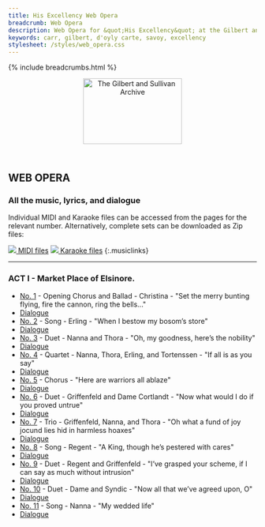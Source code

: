 ```yaml
---
title: His Excellency Web Opera
breadcrumb: Web Opera
description: Web Opera for &quot;His Excellency&quot; at the Gilbert and Sullivan Archive
keywords: carr, gilbert, d'oyly carte, savoy, excellency
stylesheet: /styles/web_opera.css
---
```


{% include breadcrumbs.html %}
<header>
    <a href="../../index.html"><img src="https://gsarchive.net/layout/images/logo3sm.jpg" alt="The Gilbert and Sullivan Archive" width="200" height="133" border="0"></a>
    <div class=titlecard style="background-color: #515056; background-image: url(../graphics/title.gif)" title="His Excellency"></div>
</header>

## WEB OPERA

### All the music, lyrics, and dialogue

Individual MIDI and Karaoke files can be accessed from the pages for the relevant number.
Alternatively, complete sets can be downloaded as Zip files:

[ ![](/layout/images/midi.gif) MIDI files](../midi/excellency_midi.zip)
[ ![](/layout/images/midi_karaoke.gif) Karaoke files](../midi/excellency_karaoke.zip)
{:.musiclinks}

-----

### ACT I - Market Place of Elsinore.

* [No. 1](hex01.html) - Opening Chorus and Ballad - Christina - "Set the merry bunting flying, fire the cannon, ring the bells..."
* [Dialogue](hex01d.html)
* [No. 2](hex02.html) - Song - Erling - "When I bestow my bosom’s store"
* [Dialogue](hex02d.html)
* [No. 3](hex03.html) - Duet - Nanna and Thora - "Oh, my goodness, here’s the nobility"
* [Dialogue](hex03d.html)
* [No. 4](hex04.html) - Quartet - Nanna, Thora, Erling, and Tortenssen - "If all is as you say"
* [Dialogue](hex04d.html)
* [No. 5](hex05.html) - Chorus - "Here are warriors all ablaze"
* [Dialogue](hex05d.html)
* [No. 6](hex06.html) - Duet - Griffenfeld and Dame Cortlandt - "Now what would I do if you proved untrue"
* [Dialogue](hex06d.html)
* [No. 7](hex07.html) - Trio - Griffenfeld, Nanna, and Thora - "Oh what a fund of joy jocund lies hid in harmless hoaxes"
* [Dialogue](hex07d.html)
* [No. 8](hex08.html) - Song - Regent - "A King, though he’s pestered with cares"
* [Dialogue](hex08d.html)
* [No. 9](hex09.html) - Duet - Regent and Griffenfeld - "I’ve grasped your scheme, if I can say as much without intrusion"
* [Dialogue](hex09d.html)
* [No. 10](hex10.html) - Duet - Dame and Syndic - "Now all that we’ve agreed upon, O"
* [Dialogue](hex10d.html)
* [No. 11](hex11.html) - Song - Nanna - "My wedded life"
* [Dialogue](hex11d.html)
